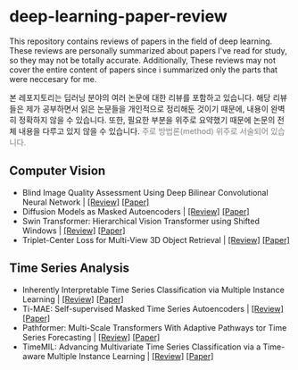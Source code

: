 deep-learning-paper-review
==========================
This repository contains reviews of papers in the field of deep learning. These reviews are personally summarized about papers I've read for study, so they may not be totally accurate. Additionally, These reviews may not cover the entire content of papers since i summarized only the parts that were neccesary for me.

본 레포지토리는 딥러닝 분야의 여러 논문에 대한 리뷰를 포함하고 있습니다. 해당 리뷰들은 제가 공부하면서 읽은 논문들을 개인적으로 정리해둔 것이기 때문에, 내용이 완벽히 정확하지 않을 수 있습니다. 또한, 필요한 부분을 위주로 요약했기 때문에 논문의 전체 내용을 다루고 있지 않을 수 있습니다. <span style="color: #808080">주로 방법론(method) 위주로 서술되어 있습니다.</span>

Computer Vision
---------------
* Blind Image Quality Assessment Using Deep Bilinear Convolutional Neural Network | [[Review]](https://nayeonkang1227.tistory.com/2) [[Paper]](https://arxiv.org/abs/1907.02665)
* Diffusion Models as Masked Autoencoders | [[Review]](https://nayeonkang1227.tistory.com/3) [[Paper]](https://arxiv.org/abs/2304.03283)
* Swin Transformer: Hierarchical Vision Transformer using Shifted Windows | [[Review]](https://halved-argument-df9.notion.site/Swin-Transformer-Hierarchical-Vision-Transformer-using-Shifted-Windows-617bdff876b146f6848693c97adfb54a?pvs=4, "swint review") [[Paper]](https://arxiv.org/abs/2103.14030)
* Triplet-Center Loss for Multi-View 3D Object Retrieval | [[Review]](https://halved-argument-df9.notion.site/Triplet-Center-Loss-for-Multi-View-3D-Object-Retrieval-cd4f855770c54b20b7e4d9fea6f38608?pvs=4) [[Paper]](https://arxiv.org/abs/1803.06189)

Time Series Analysis
--------------------
* Inherently Interpretable Time Series Classification via Multiple Instance Learning | [[Review]](https://nayeonkang1227.tistory.com/8) [[Paper]](https://arxiv.org/abs/2311.10049)
* Ti-MAE: Self-supervised Masked Time Series Autoencoders | [[Review]](https://nayeonkang1227.tistory.com/4) [[Paper]](https://arxiv.org/abs/2301.08871)
* Pathformer: Multi-Scale Transformers With Adaptive Pathways tor Time Series Forecasting | [[Review]](http://halved-argument-df9.notion.site) [[Paper]](https://openreview.net/pdf?id=lJkOCMP2aW)
* TimeMIL: Advancing Multivariate Time Series Classification via a Time-aware Multiple Instance Learning | [[Review]](https://halved-argument-df9.notion.site/TimeMIL-Advancing-Multivariate-Time-Series-Classification-via-a-Time-aware-Multiple-Instance-Learni-fa956e78e1e84198aa4cb179c30b7387?pvs=4) [[Paper]](https://arxiv.org/abs/2405.03140)
